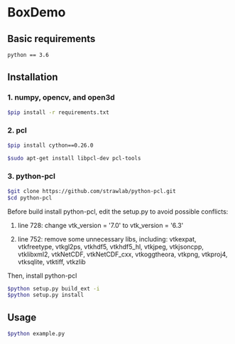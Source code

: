 # BoxDemo

## Basic requirements
```bash
python == 3.6
```

## Installation
### 1. numpy, opencv, and open3d
```bash
$pip install -r requirements.txt
```
### 2. pcl
```bash
$pip install cython==0.26.0
```
```bash
$sudo apt-get install libpcl-dev pcl-tools
```

### 3. python-pcl
```bash
$git clone https://github.com/strawlab/python-pcl.git
$cd python-pcl
```

Before build install python-pcl, edit the setup.py to avoid possible conflicts:

1. line 728: change vtk_version = '7.0' to vtk_version = '6.3'

2. line 752: remove some unnecessary libs, including: vtkexpat, vtkfreetype, vtkgl2ps, vtkhdf5, vtkhdf5_hl, vtkjpeg, vtkjsoncpp, vtklibxml2, 
vtkNetCDF, vtkNetCDF_cxx, vtkoggtheora, vtkpng, vtkproj4, vtksqlite, vtktiff, vtkzlib

Then, install python-pcl
```bash
$python setup.py build_ext -i
$python setup.py install
```

## Usage
```bash
$python example.py
```